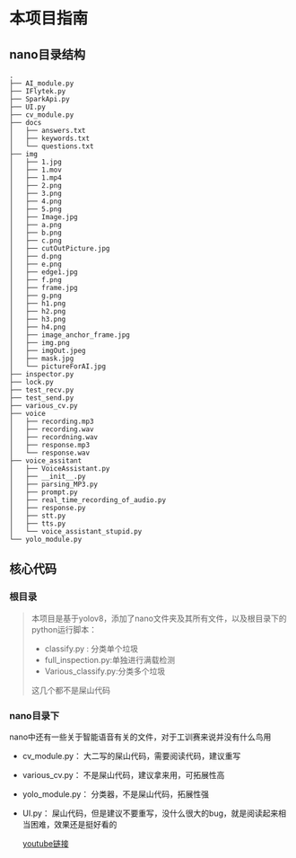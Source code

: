# 本项目指南

## nano目录结构

~~~shell
.
├── AI_module.py
├── IFlytek.py
├── SparkApi.py
├── UI.py
├── cv_module.py
├── docs
│   ├── answers.txt
│   ├── keywords.txt
│   └── questions.txt
├── img
│   ├── 1.jpg
│   ├── 1.mov
│   ├── 1.mp4
│   ├── 2.png
│   ├── 3.png
│   ├── 4.png
│   ├── 5.png
│   ├── Image.jpg
│   ├── a.png
│   ├── b.png
│   ├── c.png
│   ├── cutOutPicture.jpg
│   ├── d.png
│   ├── e.png
│   ├── edge1.jpg
│   ├── f.png
│   ├── frame.jpg
│   ├── g.png
│   ├── h1.png
│   ├── h2.png
│   ├── h3.png
│   ├── h4.png
│   ├── image_anchor_frame.jpg
│   ├── img.png
│   ├── imgOut.jpeg
│   ├── mask.jpg
│   └── pictureForAI.jpg
├── inspector.py
├── lock.py
├── test_recv.py
├── test_send.py
├── various_cv.py
├── voice
│   ├── recording.mp3
│   ├── recording.wav
│   ├── recordning.wav
│   ├── response.mp3
│   └── response.wav
├── voice_assitant
│   ├── VoiceAssistant.py
│   ├── __init__.py
│   ├── parsing_MP3.py
│   ├── prompt.py
│   ├── real_time_recording_of_audio.py
│   ├── response.py
│   ├── stt.py
│   ├── tts.py
│   └── voice_assistant_stupid.py
└── yolo_module.py
~~~

## 核心代码

### 根目录

> 本项目是基于yolov8，添加了nano文件夹及其所有文件，以及根目录下的python运行脚本：
>
> - classify.py : 分类单个垃圾
> - full_inspection.py:单独进行满载检测
> - Various_classify.py:分类多个垃圾
>
> 这几个都不是屎山代码

### nano目录下

nano中还有一些关于智能语音有关的文件，对于工训赛来说并没有什么鸟用

- cv_module.py：
  大二写的屎山代码，需要阅读代码，建议重写

- various_cv.py：
	不是屎山代码，建议拿来用，可拓展性高
	
- yolo_module.py：
	分类器，不是屎山代码，拓展性强
	
- UI.py：
	屎山代码，但是建议不要重写，没什么很大的bug，就是阅读起来相当困难，效果还是挺好看的

  [youtube链接](https://www.youtube.com/watch?v=mjIxYqITBE4)







